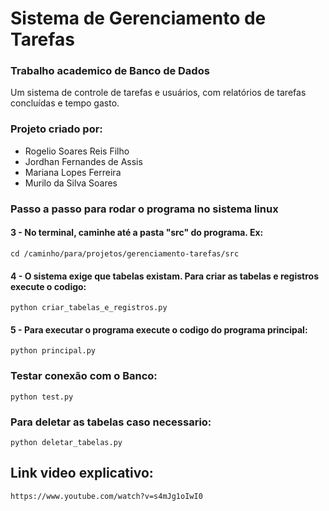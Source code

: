 # Sistema de Gerenciamento de Tarefas

### Trabalho academico de Banco de Dados

Um sistema de controle de tarefas e usuários, com relatórios de tarefas concluídas e tempo gasto.

### Projeto criado por:
- Rogelio Soares Reis Filho
- Jordhan Fernandes de Assis
- Mariana Lopes Ferreira
- Murilo da Silva Soares

### Passo a passo para rodar o programa no sistema linux
#### 3 - No terminal, caminhe até a pasta "src" do programa. Ex:
```shell
cd /caminho/para/projetos/gerenciamento-tarefas/src
```

#### 4 - O sistema exige que tabelas existam. Para criar as tabelas e registros execute o codigo:
```shell
python criar_tabelas_e_registros.py
```
#### 5 - Para executar o programa execute o codigo do programa principal:
```shell
python principal.py
```
### Testar conexão com o Banco:
```shell
python test.py
```
### Para deletar as tabelas caso necessario:
```shell
python deletar_tabelas.py
```

## Link video explicativo:
```shell
https://www.youtube.com/watch?v=s4mJg1oIwI0
```
